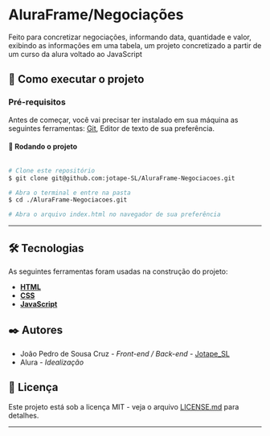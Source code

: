 # AluraFrame/Negociações

Feito para concretizar negociações, informando data, quantidade e valor, exibindo as informações em uma tabela, um projeto concretizado a partir de um curso da alura voltado ao JavaScript

## 🚀 Como executar o projeto

### Pré-requisitos

Antes de começar, você vai precisar ter instalado em sua máquina as seguintes ferramentas:
[Git](https://git-scm.com), Editor de texto de sua preferência.

#### 🎲 Rodando o projeto

```bash

# Clone este repositório
$ git clone git@github.com:jotape-SL/AluraFrame-Negociacoes.git

# Abra o terminal e entre na pasta
$ cd ./AluraFrame-Negociacoes.git

# Abra o arquivo index.html no navegador de sua preferência
```

---

## 🛠 Tecnologias

As seguintes ferramentas foram usadas na construção do projeto:


- **[HTML](https://www.w3.org/html/)**
- **[CSS](https://www.w3.org/Style/CSS/Overview.en.html)**
- **[JavaScript](https://developer.mozilla.org/pt-BR/docs/Web/JavaScript)**

## ✒️ Autores

* João Pedro de Sousa Cruz - *Front-end / Back-end* - [Jotape_SL](https://github.com/jotape-SL)
* Alura - *Idealização*


## 📄 Licença

Este projeto está sob a licença MIT - veja o arquivo [LICENSE.md](https://github.com/usuario/projeto/licenca) para detalhes.

---

